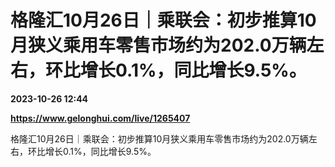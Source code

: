 # 格隆汇10月26日｜乘联会：初步推算10月狭义乘用车零售市场约为202.0万辆左右，环比增长0.1%，同比增长9.5%。

**2023-10-26 12:44**

**https://www.gelonghui.com/live/1265407**

格隆汇10月26日｜乘联会：初步推算10月狭义乘用车零售市场约为202.0万辆左右，环比增长0.1%，同比增长9.5%。